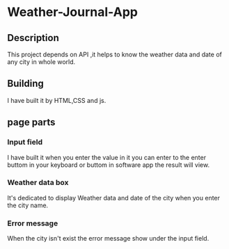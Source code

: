 # Weather-Journal-App

## Description
This project depends on API ,it helps to know the weather data and date of any city in whole world.

## Building
I have built it by HTML,CSS and js.

## page parts
### Input field
I have built it when you enter the value in it you can enter to the enter buttom in your keyboard or buttom in software app the result will view.
### Weather data box
It's dedicated to display Weather data and date of the city when you enter the city name.
### Error message
When the city isn't exist the error message show under the input field.


